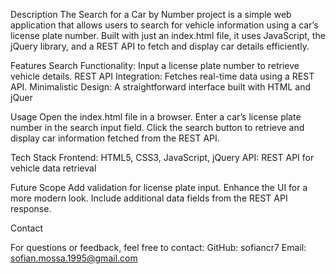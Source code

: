Description
The Search for a Car by Number project is a simple web application that allows users to search for vehicle information using a car’s license plate number. Built with just an index.html file, it uses JavaScript, the jQuery library, and a REST API to fetch and display car details efficiently.

Features
Search Functionality: Input a license plate number to retrieve vehicle details.
REST API Integration: Fetches real-time data using a REST API.
Minimalistic Design: A straightforward interface built with HTML and jQuer

Usage
Open the index.html file in a browser.
Enter a car’s license plate number in the search input field.
Click the search button to retrieve and display car information fetched from the REST API.

Tech Stack
Frontend: HTML5, CSS3, JavaScript, jQuery
API: REST API for vehicle data retrieval

Future Scope
Add validation for license plate input.
Enhance the UI for a more modern look.
Include additional data fields from the REST API response.

Contact

For questions or feedback, feel free to contact:
GitHub: sofiancr7
Email: sofian.mossa.1995@gmail.com
